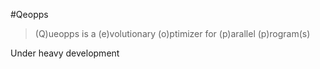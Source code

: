 #Qeopps
> (Q)ueopps is a (e)volutionary (o)ptimizer for (p)arallel (p)rogram(s)

Under heavy development
